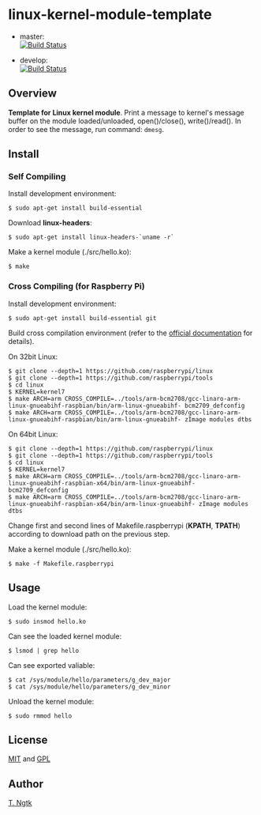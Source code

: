 # linux-kernel-module-template

* master:  
[![Build Status](https://travis-ci.org/ngtkt0909/linux-kernel-module-template.svg?branch=master)](https://travis-ci.org/ngtkt0909/linux-kernel-module-template)

* develop:  
[![Build Status](https://travis-ci.org/ngtkt0909/linux-kernel-module-template.svg?branch=develop)](https://travis-ci.org/ngtkt0909/linux-kernel-module-template)

## Overview
**Template for Linux kernel module**.
Print a message to kernel's message buffer
on the module loaded/unloaded, open()/close(), write()/read().
In order to see the message, run command: `dmesg`.

## Install
### Self Compiling
Install development environment:
```shell
$ sudo apt-get install build-essential
```

Download **linux-headers**:
```shell
$ sudo apt-get install linux-headers-`uname -r`
```

Make a kernel module (./src/hello.ko):
```shell
$ make
```

### Cross Compiling (for Raspberry Pi)
Install development environment:
```shell
$ sudo apt-get install build-essential git
```

Build cross compilation environment
(refer to the [official documentation](https://www.raspberrypi.org/documentation/linux/kernel/building.md "link to KERNEL BUILDING") for details).

On 32bit Linux:
```shell
$ git clone --depth=1 https://github.com/raspberrypi/linux
$ git clone --depth=1 https://github.com/raspberrypi/tools
$ cd linux
$ KERNEL=kernel7
$ make ARCH=arm CROSS_COMPILE=../tools/arm-bcm2708/gcc-linaro-arm-linux-gnueabihf-raspbian/bin/arm-linux-gnueabihf- bcm2709_defconfig
$ make ARCH=arm CROSS_COMPILE=../tools/arm-bcm2708/gcc-linaro-arm-linux-gnueabihf-raspbian/bin/arm-linux-gnueabihf- zImage modules dtbs
```

On 64bit Linux:
```shell
$ git clone --depth=1 https://github.com/raspberrypi/linux
$ git clone --depth=1 https://github.com/raspberrypi/tools
$ cd linux
$ KERNEL=kernel7
$ make ARCH=arm CROSS_COMPILE=../tools/arm-bcm2708/gcc-linaro-arm-linux-gnueabihf-raspbian-x64/bin/arm-linux-gnueabihf- bcm2709_defconfig
$ make ARCH=arm CROSS_COMPILE=../tools/arm-bcm2708/gcc-linaro-arm-linux-gnueabihf-raspbian-x64/bin/arm-linux-gnueabihf- zImage modules dtbs
```

Change first and second lines of Makefile.raspberrypi (**KPATH**, **TPATH**) according to download path on the previous step.

Make a kernel module (./src/hello.ko):
```shell
$ make -f Makefile.raspberrypi
```

## Usage
Load the kernel module:
```shell
$ sudo insmod hello.ko
```

Can see the loaded kernel module:
```shell
$ lsmod | grep hello
```

Can see exported valiable:
```shell
$ cat /sys/module/hello/parameters/g_dev_major
$ cat /sys/module/hello/parameters/g_dev_minor
```

Unload the kernel module:
```shell
$ sudo rmmod hello
```

## License
[MIT](https://github.com/ngtkt0909/linux-kernel-module-template/blob/master/LICENSE-MIT) and
[GPL](https://github.com/ngtkt0909/linux-kernel-module-template/blob/master/LICENSE-GPL)

## Author
[T. Ngtk](https://github.com/ngtkt0909)
